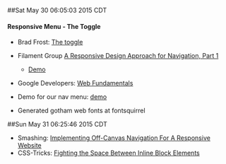##Sat May 30 06:05:03 2015 CDT
#### Responsive Menu - The Toggle
* Brad Frost: [The toggle](http://bradfrost.com/blog/web/responsive-nav-patterns/#toggle)
* Filament Group [A Responsive Design Approach for Navigation, Part 1](http://www.filamentgroup.com/lab/responsive-design-approach-for-navigation.html)
    * [Demo](http://www.filamentgroup.com/examples/rwd-nav-patterns/)
* Google Developers: [Web Fundamentals](https://developers.google.com/web/fundamentals/?hl=en)
* Demo for our nav menu: [demo](https://googlesamples.github.io/web-fundamentals/samples/layouts/navigation-patterns/appbar-navdrawer-sample1.htm://googlesamples.github.io/web-fundamentals/samples/layouts/navigation-patterns/appbar-navdrawer-sample1.html)

* Generated gotham web fonts at fontsquirrel


##Sun May 31 06:25:46 2015 CDT
* Smashing: [Implementing Off-Canvas Navigation For A Responsive Website](http://www.smashingmagazine.com/2013/01/15/off-canvas-navigation-for-responsive-website/)
* CSS-Tricks: [Fighting the Space Between Inline Block Elements](https://css-tricks.com/fighting-the-space-between-inline-block-elements/)


